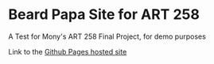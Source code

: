 # Beard Papa Site for ART 258
A Test for Mony's ART 258 Final Project, for demo purposes

Link to the [Github Pages hosted site](https://johndoenma.github.io/beardpapa)
